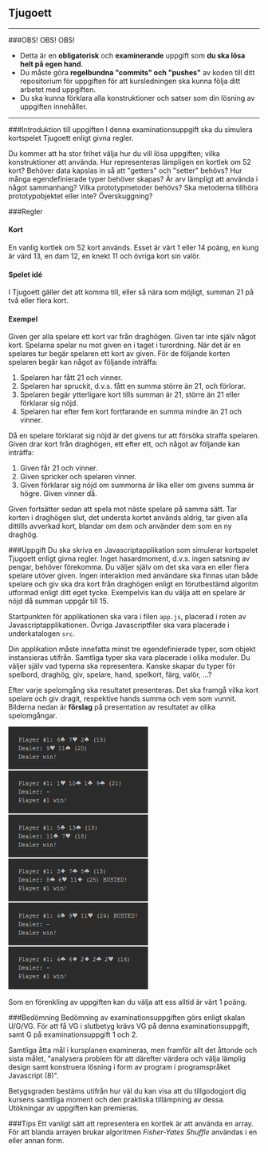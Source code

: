 ## Tjugoett

***
###OBS! OBS! OBS!
- Detta är en **obligatorisk** och **examinerande** uppgift som **du ska lösa helt på egen hand**.
- Du måste göra **regelbundna "commits" och "pushes"** av koden till ditt repositorium för uppgiften för att kursledningen ska kunna följa ditt arbetet med uppgiften.
- Du ska kunna förklara alla konstruktioner och satser som din lösning av uppgiften innehåller.

***

###Introduktion till uppgiften
I denna examinationsuppgift ska du simulera kortspelet Tjugoett enligt givna regler.

Du kommer att ha stor frihet välja hur du vill lösa uppgiften; vilka konstruktioner att använda. Hur representeras lämpligen en kortlek om 52 kort? Behöver data kapslas in så att "getters" och "setter" behövs? Hur många egendefinierade typer behöver skapas? Är arv lämpligt att använda i något sammanhang? Vilka prototypmetoder behövs? Ska metoderna tillhöra prototypobjektet eller inte? Överskuggning?

###Regler

#### Kort
En vanlig kortlek om 52 kort används. Esset är värt 1 eller 14 poäng, en kung är värd 13, en dam 12, en knekt 11 och övriga kort sin valör.

#### Spelet idé
I Tjugoett gäller det att komma till, eller så nära som möjligt, summan 21 på två eller flera kort. 

#### Exempel
Given ger alla spelare ett kort var från draghögen. Given tar inte själv något kort. Spelarna spelar nu mot given en i taget i turordning. När det är en spelares tur begär spelaren ett kort av given. För de följande korten spelaren begär kan något av följande inträffa:

1. Spelaren har fått 21 och vinner.
2. Spelaren har spruckit, d.v.s. fått en summa större än 21, och förlorar.
3. Spelaren begär ytterligare kort tills summan är 21, större än 21 eller förklarar sig nöjd.
4. Spelaren har efter fem kort fortfarande en summa mindre än 21 och vinner.

Då en spelare förklarat sig nöjd är det givens tur att försöka straffa spelaren. Given drar kort från draghögen, ett efter ett, och något av följande kan inträffa:

1. Given får 21 och vinner.
2. Given spricker och spelaren vinner.
3. Given förklarar sig nöjd om summorna är lika eller om givens summa är högre. Given vinner då.

Given fortsätter sedan att spela mot näste spelare på samma sätt. Tar korten i draghögen slut, det understa kortet används aldrig, tar given alla dittills avverkad kort, blandar om dem och använder dem som en ny draghög.

###Uppgift
Du ska skriva en Javascriptapplikation som simulerar kortspelet Tjugoett enligt givna regler. Inget hasardmoment, d.v.s. ingen satsning av pengar, behöver förekomma. Du väljer själv om det ska vara en eller flera spelare utöver given. Ingen interaktion med användare ska finnas utan både spelare och giv ska dra kort från draghögen enligt en förutbestämd algoritm utformad enligt ditt eget tycke. Exempelvis kan du välja att en spelare är nöjd då summan uppgår till 15.

Startpunkten för applikationen ska vara i filen `app.js`, placerad i roten av Javascriptapplikationen. Övriga Javascriptfiler ska vara placerade i underkatalogen `src`.

Din applikation måste innefatta minst tre egendefinierade typer, som objekt instansieras utifrån. Samtliga typer ska vara placerade i olika moduler. Du väljer själv vad typerna ska representera. Kanske skapar du typer för spelbord, draghög, giv, spelare, hand, spelkort, färg, valör, ...?     

Efter varje spelomgång ska resultatet presenteras. Det ska framgå vilka kort spelare och giv dragit, respektive hands summa och vem som vunnit. Bilderna nedan är __förslag__ på presentation av resultatet av olika spelomgångar.

![](img/p15-d20-dwin.png)
![](img/p21-d-pwin.png)
![](img/p18-d18-dwin.png)
![](img/p15-d25-busted-pwin.png)
![](img/p24-busted-dwin.png)
![](img/p16-5-card-d-pwin.png)

Som en förenkling av uppgiften kan du välja att ess alltid är värt 1 poäng.

###Bedömning
Bedömning av examinationsuppgiften görs enligt skalan U/G/VG. För att få VG i slutbetyg krävs VG på denna examinationsuppgift, samt G på examinationsuppgift 1 och 2.

Samtliga åtta mål i kursplanen examineras, men framför allt det åttonde och sista målet, "analysera problem för att därefter värdera och välja lämplig design samt konstruera lösning i form av program i programspråket Javascript (8)". 

Betygsgraden bestäms utifrån hur väl du kan visa att du tillgodogjort dig kursens samtliga moment och den praktiska tillämpning av dessa. Utökningar av uppgiften kan premieras.

###Tips
Ett vanligt sätt att representera en kortlek är att använda en array. För att blanda arrayen brukar algoritmen _Fisher-Yates Shuffle_ användas i en eller annan form.